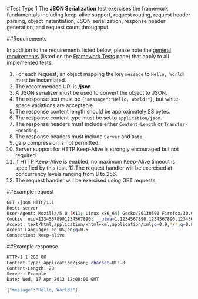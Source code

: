 #Test Type 1
The __JSON Serialization__ test exercises the framework fundamentals including keep-alive support, request routing, request header parsing, object instantiation, JSON serialization, response header generation, and request count throughput.

##Requirements

In addition to the requirements listed below, please note the [general requirements](https://github.com/LadyMozzarella/FrameworkBenchmarks/wiki/Framework-Tests#general-requirements) (listed on the [Framework Tests](https://github.com/LadyMozzarella/FrameworkBenchmarks/wiki/Framework-Tests) page) that apply to all implemented tests.

1. For each request, an object mapping the key `message` to `Hello, World!` must be instantiated.
2. The recommended URI is __/json__.
3. A JSON serializer must be used to convert the object to JSON.
4. The response text must be `{"message":"Hello, World!"}`, but white-space variations are acceptable.
5. The response content length should be approximately 28 bytes.
6. The response content type must be set to `application/json`.
7. The response headers must include either `Content-Length` or `Transfer-Encoding`.
8. The response headers must include `Server` and `Date`.
9. gzip compression is not permitted.
10. Server support for HTTP Keep-Alive is strongly encouraged but not required.
11. If HTTP Keep-Alive is enabled, no maximum Keep-Alive timeout is specified by this test.
12.The request handler will be exercised at concurrency levels ranging from 8 to 256.
13. The request handler will be exercised using GET requests.

##Example request
```bash
GET /json HTTP/1.1
Host: server
User-Agent: Mozilla/5.0 (X11; Linux x86_64) Gecko/20130501 Firefox/30.0 AppleWebKit/600.00 Chrome/30.0.0000.0 Trident/10.0 Safari/600.00
Cookie: uid=12345678901234567890; __utma=1.1234567890.1234567890.1234567890.1234567890.12; wd=2560x1600
Accept: text/html,application/xhtml+xml,application/xml;q=0.9,*/*;q=0.8
Accept-Language: en-US,en;q=0.5
Connection: keep-alive
```

##Example response
```bash
HTTP/1.1 200 OK
Content-Type: application/json; charset=UTF-8
Content-Length: 28
Server: Example
Date: Wed, 17 Apr 2013 12:00:00 GMT

{"message":"Hello, World!"}
```